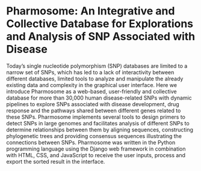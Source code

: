 # Pharmosome: An Integrative and Collective Database for Explorations and Analysis of SNP Associated with Disease

Today’s single nucleotide polymorphism (SNP) databases are limited to a narrow set of SNPs, which has led to a lack of interactivity between different databases, limited tools to analyze and manipulate the already existing data and complexity in the graphical user interface. Here we introduce Pharmosome as a web-based, user-friendly and collective database for more than 30,000 human disease-related SNPs with dynamic pipelines to explore SNPs associated with disease development, drug response and the pathways shared between different genes related to these SNPs. Pharmosome implements several tools to design primers to detect SNPs in large genomes and facilitates analysis of different SNPs to determine relationships between them by aligning sequences, constructing phylogenetic trees and providing consensus sequences illustrating the connections between SNPs. Pharmosome was written in the Python programming language using the Django web framework in combination with HTML, CSS, and JavaScript to receive the user inputs, process and export the sorted result in the interface.
